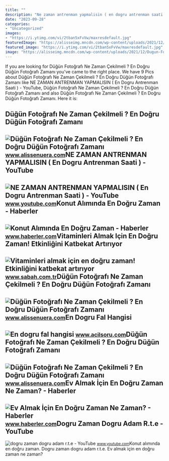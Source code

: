 ```yaml
---
title: ""
description: "Ne zaman antrenman yapmalisin ( en dogru antrenman saati )"
date: "2023-09-28"
categories:
- "Uncategorized"
images:
- "https://i.ytimg.com/vi/2tban5xFvVw/maxresdefault.jpg"
featuredImage: "https://alisseimg.mncdn.com/wp-content/uploads/2021/12/Dugun-Fotografi-Ne-Zaman-Cekilmeli-En-Dogru-Dugun-Fotografi-Zamani-2-768x393.jpg"
featured_image: "https://i.ytimg.com/vi/2tban5xFvVw/maxresdefault.jpg"
image: "https://alisseimg.mncdn.com/wp-content/uploads/2021/12/Dugun-Fotografi-Ne-Zaman-Cekilmeli-En-Dogru-Dugun-Fotografi-Zamani-2-768x393.jpg"
---
```


If you are looking for Düğün Fotoğrafı Ne Zaman Çekilmeli ? En Doğru Düğün Fotoğrafı Zamanı you've came to the right place. We have 9 Pics about Düğün Fotoğrafı Ne Zaman Çekilmeli ? En Doğru Düğün Fotoğrafı Zamanı like NE ZAMAN ANTRENMAN YAPMALISIN ( En Dogru Antrenman Saati ) - YouTube, Düğün Fotoğrafı Ne Zaman Çekilmeli ? En Doğru Düğün Fotoğrafı Zamanı and also Düğün Fotoğrafı Ne Zaman Çekilmeli ? En Doğru Düğün Fotoğrafı Zamanı. Here it is:

Düğün Fotoğrafı Ne Zaman Çekilmeli ? En Doğru Düğün Fotoğrafı Zamanı
--------------------------------------------------------------------

 ![Düğün Fotoğrafı Ne Zaman Çekilmeli ? En Doğru Düğün Fotoğrafı Zamanı](https://alisseimg.mncdn.com/wp-content/uploads/2021/12/Dugun-Fotografi-Ne-Zaman-Cekilmeli-En-Dogru-Dugun-Fotografi-Zamani-2-768x393.jpg) <small>www.alissenuera.com</small>NE ZAMAN ANTRENMAN YAPMALISIN ( En Dogru Antrenman Saati ) - YouTube
--------------------------------------------------------------------

 ![NE ZAMAN ANTRENMAN YAPMALISIN ( En Dogru Antrenman Saati ) - YouTube](https://i.ytimg.com/vi/2tban5xFvVw/maxresdefault.jpg) <small>www.youtube.com</small>Konut Alımında En Doğru Zaman - Haberler
----------------------------------------

 ![Konut Alımında En Doğru Zaman - Haberler](https://i.hbrcdn.com/haber/2009/11/30/konut-aliminda-en-dogru-zaman_amp.jpg) <small>www.haberler.com</small>Vitaminleri Almak Için En Doğru Zaman! Etkinliğini Katbekat Artırıyor
---------------------------------------------------------------------

 ![Vitaminleri almak için en doğru zaman! Etkinliğini katbekat artırıyor](https://iasbh.tmgrup.com.tr/70c027/0/0/0/0/0/0?u=https://isbh.tmgrup.com.tr/sbh/2023/07/02/vitaminleri-almak-icin-en-dogru-saat-etkinligini-kat-be-kat-artiriyor-1688295774302.jpg&mw=600) <small>www.sabah.com.tr</small>Düğün Fotoğrafı Ne Zaman Çekilmeli ? En Doğru Düğün Fotoğrafı Zamanı
--------------------------------------------------------------------

 ![Düğün Fotoğrafı Ne Zaman Çekilmeli ? En Doğru Düğün Fotoğrafı Zamanı](https://alisseimg.mncdn.com/wp-content/uploads/2021/12/Dugun-Fotografi-Ne-Zaman-Cekilmeli-En-Dogru-Dugun-Fotografi-Zamani-768x393.jpg) <small>www.alissenuera.com</small>En Dogru Fal Hangisi
--------------------

 ![En dogru fal hangisi](https://www.acilsoru.com/up/cevap/1820/tarot-fali.jpg) <small>www.acilsoru.com</small>Düğün Fotoğrafı Ne Zaman Çekilmeli ? En Doğru Düğün Fotoğrafı Zamanı
--------------------------------------------------------------------

 ![Düğün Fotoğrafı Ne Zaman Çekilmeli ? En Doğru Düğün Fotoğrafı Zamanı](https://alisseimg.mncdn.com/wp-content/uploads/2021/12/Dugun-Fotografi-Ne-Zaman-Cekilmeli-En-Dogru-Dugun-Fotografi-Zamani-3.jpg) <small>www.alissenuera.com</small>Ev Almak İçin En Doğru Zaman Ne Zaman? - Haberler
-------------------------------------------------

 ![Ev Almak İçin En Doğru Zaman Ne Zaman? - Haberler](https://i.hbrcdn.com/haber/2018/02/06/ev-almak-icin-en-dogru-zaman-ne-zaman-10535998_amp.jpg) <small>www.haberler.com</small>Dogru Zaman Dogru Adam R.t.e - YouTube
--------------------------------------

 ![dogru zaman dogru adam r.t.e - YouTube](https://i.ytimg.com/vi/CKHWJYsNOxs/maxres2.jpg?sqp=-oaymwEoCIAKENAF8quKqQMcGADwAQH4Ac4FgAKACooCDAgAEAEYXyBfKF8wDw==&rs=AOn4CLAITkWIk7TvHYd-BS7cofDVJZ4YdA) <small>www.youtube.com</small>Konut alımında en doğru zaman. Dogru zaman dogru adam r.t.e. Ev almak i̇çin en doğru zaman ne zaman?
